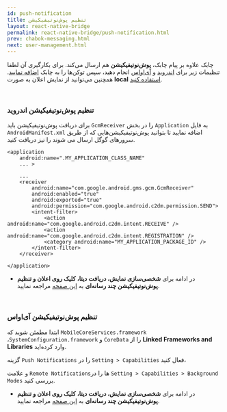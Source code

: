 ```yaml
---
id: push-notification
title: تنظیم پوش‌نوتیفیکیشن 
layout: react-native-bridge
permalink: react-native-bridge/push-notification.html
prev: chabok-messaging.html
next: user-management.html
---
```


چابک علاوه بر پیام چابک، **پوش‌نوتیفیکیشن** هم ارسال می‌کند. برای بکارگیری آن لطفا تنظیمات زیر برای [اندروید](/react-native/push-notification.html#تنظیم-پوشنوتیفیکیشن-اندروید) و [آی‌اواس](/react-native/push-notification.html#تنظیم-پوشنوتیفیکیشن-آیاواس) انجام دهید، سپس توکن‌ها را به چابک [اضافه نمایید](/react-native/push-notification.html#متد-افزودن-توکن-برای-ارسال-پوشنوتیفیکیشن). همچنین می‌توانید از نمایش اعلان به صورت **local** [استفاده کنید](/react-native/push-notification.html#نمایش-local-notifications).

<Br>

### تنظیم پوش‌نوتیفیکیشن اندروید

برای دریافت پوش‌نوتیفیکیشن باید `GcmReceiver` را در بخش `Application` به فایل `AndroidManifest.xml` اضافه نمایید تا بتوانید پوش‌نوتیفیکیشن‌هایی که از طریق سرور‌های گوگل ارسال می شوند را نیز دریافت کنید.

```markup
<application
    android:name=".MY_APPLICATION_CLASS_NAME"
    ... >
	
	...
    <receiver
        android:name="com.google.android.gms.gcm.GcmReceiver"
        android:enabled="true"
        android:exported="true"
        android:permission="com.google.android.c2dm.permission.SEND">
        <intent-filter>
            <action android:name="com.google.android.c2dm.intent.RECEIVE" />
            <action android:name="com.google.android.c2dm.intent.REGISTRATION" />
            <category android:name="MY_APPLICATION_PACKAGE_ID" />
        </intent-filter>
    </receiver>
	
</application>
```

- در ادامه برای **شخصی‌سازی نمایش، دریافت دیتا، کلیک روی اعلان و تنظیم پوش‌نوتیفیکیشن چند رسانه‌ای** به [این صفحه](/android/push-notification.html) مراجعه نمایید.

<Br>

### تنظیم پوش‌نوتیفیکیشن آی‌او‌اس

ابتدا مطمئن شوید که `MobileCoreServices.framework` ،`SystemConfiguration.framework` و `CoreData` را از **Linked Frameworks and Libraries** وارد کرده‌اید.

گزینه `Push Notifications` را در `Setting > Capabilities` فعال کنید،

و علامت `Remote Notifications`ها را در `Setting > Capabilities > Background Modes` بررسی کنید.

- در ادامه برای **شخصی‌سازی نمایش، دریافت دیتا، کلیک روی اعلان و تنظیم پوش‌نوتیفیکیشن چند رسانه‌ای** به [این صفحه](/ios/push-notification.html) مراجعه نمایید.
